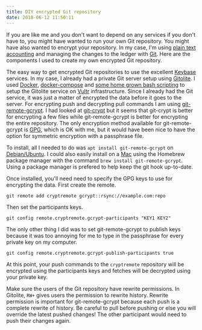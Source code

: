 ```yaml
---
title: DIY encrypted Git repository
date: 2018-06-12 11:50:11
---
```


If you are like me and you don't want to depend on any services if you don't have to, you might have wanted to run your own Git repository.
You might have also wanted to encrypt your repository.
In my case, I'm using [plain text accounting](https://plaintextaccounting.org/) and managing the changes to the ledger with [Git](https://git-scm.com/).
Here are the components I used to create my own encrypted Git repository.

The easy way to get encrypted Git repositories to use the excellent [Keybase](https://keybase.io/blog/encrypted-git-for-everyone) services.
In my case, I already had a private Git server setup using [Gitolite](http://gitolite.com/gitolite/).
I used [Docker](https://www.docker.com/what-docker), [docker-compose](https://docs.docker.com/compose/) and [some home grown bash scripting](https://github.com/dmp1ce/decompose-gitolite) to setup the Gitolite service on [Vultr](https://www.vultr.com/) infrastructure.
Since I already had the Git service, it was just a matter of encrypted the data before it goes to the server.
For encrypting push and decrypting pull commands I am using [git-remote-gcrypt](https://github.com/spwhitton/git-remote-gcrypt).
I had looked at [git-crypt](https://www.agwa.name/projects/git-crypt/) but it seems that git-crypt is better for encrypting a few files while git-remote-gcrypt is better for encrypting the entire repository.
The only encryption method available for git-remote-gcrypt is [GPG](https://gnupg.org/), which is OK with me, but it would have been nice to have the option for symmetric encryption with a passphrase file.

To install, all I needed to do was `apt install git-remote-gcrypt` on [Debian/Ubuntu](https://www.ubuntu.com/community/debian). I could also easily install on a [Mac](https://en.wikipedia.org/wiki/MacOS) using the Homebrew package manager with the command `brew install git-remote-gcrypt`.
Using a package manager is prefered to help keep the git hook up-to-date.

Once installed, you'll need need to specify the GPG keys to use for encrypting the data.
First create the remote.

```
git remote add cryptremote gcrypt::rsync://example.com:repo
```

Then set the participants keys.

```
git config remote.cryptremote.gcrypt-participants "KEY1 KEY2"
```

The only other thing I did was to set git-remote-gcrypt to publish keys because it was too annoying for me to type in the passphrase for every private key on my computer.

```
git config remote.cryptremote.gcrypt-publish-participants true
```

At this point, your push commands to the `cryptremote` repository will be encrypted using the participants keys and fetches will be decrypted using your private key.

Make sure the users of the Git repository have rewrite permissions.
In Gitolite, `RW+` gives users the permission to rewrite history.
Rewrite permission is important for git-remote-gcrypt because each push is a complete rewrite of history.
Be careful to pull before pushing or else you will override the latest pushed changes!
The other participant would need to push their changes again.
